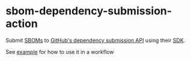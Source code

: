 # sbom-dependency-submission-action
Submit [SBOMs](https://cyclonedx.org/) to [GitHub's dependency submission API](https://docs.github.com/en/code-security/supply-chain-security/understanding-your-software-supply-chain/using-the-dependency-submission-api) using their [SDK](https://github.com/github/dependency-submission-toolkit).

See [example](https://github.com/evryfs/sbom-dependency-submission-action/blob/main/.github/workflows/test.yml) for how to use it in a workflow
